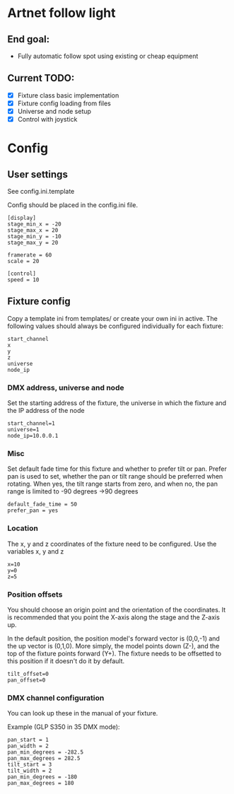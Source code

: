 # Artnet follow light
## End goal:
* Fully automatic follow spot using existing or cheap equipment

## Current TODO:
- [x] Fixture class basic implementation
- [x] Fixture config loading from files
- [x] Universe and node setup
- [x] Control with joystick

# Config

## User settings
See config.ini.template

Config should be placed in the config.ini file.

    [display]
    stage_min_x = -20
    stage_max_x = 20
    stage_min_y = -10
    stage_max_y = 20

    framerate = 60
    scale = 20

    [control]
    speed = 10

## Fixture config
Copy a template ini from templates/ or create your own ini in active. The following values should always be configured individually for each fixture:

    start_channel
    x
    y
    z
    universe
    node_ip
    
### DMX address, universe and node
Set the starting address of the fixture, the universe in which the fixture and the IP address of the node

    start_channel=1
    universe=1
    node_ip=10.0.0.1

### Misc
Set default fade time for this fixture and whether to prefer tilt or pan.
Prefer pan is used to set, whether the pan or tilt range should be preferred when rotating. When yes, the tilt range starts from zero, and when no, the pan range is limited to -90 degrees ->90 degrees

    default_fade_time = 50
    prefer_pan = yes

### Location
The x, y and z coordinates of the fixture need to be configured.
Use the variables x, y and z

    x=10
    y=0
    z=5

### Position offsets
You should choose an origin point and the orientation of the coordinates. It is recommended that you point the X-axis along the stage and the Z-axis up.

In the default position, the position model's forward vector is (0,0,-1) and the up vector is (0,1,0). More simply, the model points down (Z-), and the top of the fixture points forward (Y+). The fixture needs to be offsetted to this position if it doesn't do it by default.

    tilt_offset=0
    pan_offset=0

### DMX channel configuration
You can look up these in the manual of your fixture.

Example (GLP S350 in 35 DMX mode):

    pan_start = 1
    pan_width = 2
    pan_min_degrees = -282.5
    pan_max_degrees = 282.5
    tilt_start = 3
    tilt_width = 2
    pan_min_degrees = -180
    pan_max_degrees = 180

